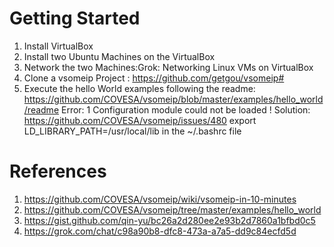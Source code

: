 # Getting Started

1. Install VirtualBox
2. Install two Ubuntu Machines on the VirtualBox
3. Network the two Machines:Grok: Networking Linux VMs on VirtualBox
4. Clone a vsomeip Project : https://github.com/getgou/vsomeip#
5. Execute the hello World examples following the readme: https://github.com/COVESA/vsomeip/blob/master/examples/hello_world/readme
 Error: 1 Configuration module could not be loaded !
Solution: https://github.com/COVESA/vsomeip/issues/480
export LD_LIBRARY_PATH=/usr/local/lib in the ~/.bashrc file

# References
1. https://github.com/COVESA/vsomeip/wiki/vsomeip-in-10-minutes
2. https://github.com/COVESA/vsomeip/tree/master/examples/hello_world
3. https://gist.github.com/qin-yu/bc26a2d280ee2e93b2d7860a1bfbd0c5
4. https://grok.com/chat/c98a90b8-dfc8-473a-a7a5-dd9c84ecfd5d